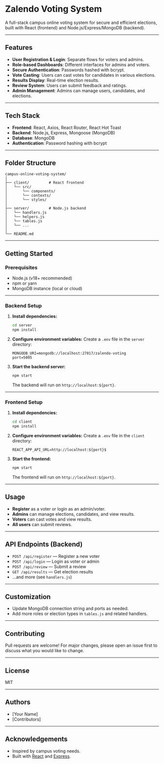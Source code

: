 # Zalendo Voting System

A full-stack campus online voting system for secure and efficient elections, built with React (frontend) and Node.js/Express/MongoDB (backend).

---

## Features

- **User Registration & Login**: Separate flows for voters and admins.
- **Role-based Dashboards**: Different interfaces for admins and voters.
- **Secure Authentication**: Passwords hashed with bcrypt.
- **Vote Casting**: Users can cast votes for candidates in various elections.
- **Results Display**: Real-time election results.
- **Review System**: Users can submit feedback and ratings.
- **Admin Management**: Admins can manage users, candidates, and elections.

---

## Tech Stack

- **Frontend**: React, Axios, React Router, React Hot Toast
- **Backend**: Node.js, Express, Mongoose (MongoDB)
- **Database**: MongoDB
- **Authentication**: Password hashing with bcrypt

---

## Folder Structure

```
campus-online-voting-system/
│
├── client/         # React frontend
│   └── src/
│       └── components/
│       └── contexts/
│       └── styles/
│
├── server/         # Node.js backend
│   └── handlers.js
│   └── helpers.js
│   └── tables.js
│   └── ...
│
└── README.md
```

---

## Getting Started

### Prerequisites

- Node.js (v18+ recommended)
- npm or yarn
- MongoDB instance (local or cloud)

---

### Backend Setup

1. **Install dependencies:**
    ```bash
    cd server
    npm install
    ```

2. **Configure environment variables:**
    Create a `.env` file in the `server` directory:
    ```
    MONGODB_URI=mongodb://localhost:27017/zalendo-voting
    port=5005
    ```

3. **Start the backend server:**
    ```bash
    npm start
    ```
    The backend will run on `http://localhost:${port}`.

---

### Frontend Setup

1. **Install dependencies:**
    ```bash
    cd client
    npm install
    ```

2. **Configure environment variables:**
    Create a `.env` file in the `client` directory:
    ```
    REACT_APP_API_URL=http://localhost:${port}$
    ```

3. **Start the frontend:**
    ```bash
    npm start
    ```
    The frontend will run on `http://localhost:${port}`.

---

## Usage

- **Register** as a voter or login as an admin/voter.
- **Admins** can manage elections, candidates, and view results.
- **Voters** can cast votes and view results.
- **All users** can submit reviews.

---

## API Endpoints (Backend)

- `POST /api/register` — Register a new voter
- `POST /api/login` — Login as voter or admin
- `POST /api/review` — Submit a review
- `GET /api/results` — Get election results
- ...and more (see `handlers.js`)

---

## Customization

- Update MongoDB connection string and ports as needed.
- Add more roles or election types in `tables.js` and related handlers.

---

## Contributing

Pull requests are welcome! For major changes, please open an issue first to discuss what you would like to change.

---

## License

MIT

---

## Authors

- [Your Name]
- [Contributors]

---

## Acknowledgements

- Inspired by campus voting needs.
- Built with [React](https://react.dev/) and [Express](https://expressjs.com/).